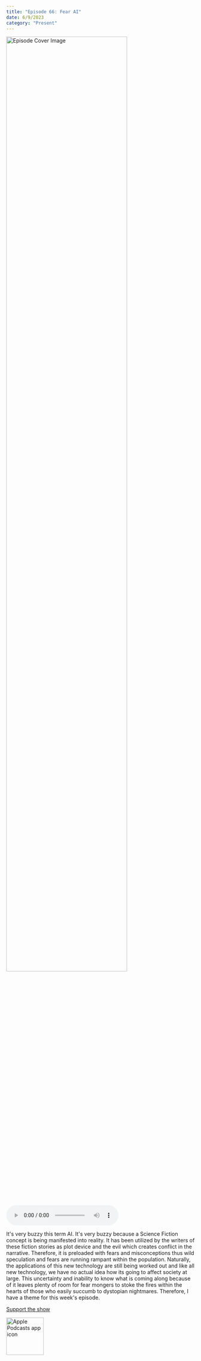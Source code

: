 ```yaml
---
title: "Episode 66: Fear AI"
date: 6/9/2023
category: "Present"
---
```

<img src="https://artwork.captivate.fm/6fceded1-430f-42d2-b5d3-7c2f1cfe82e1/60854458c4d1acdf4e1c2f79c4137142d85d78e379bdafbd69bd34c85f5819ad.jpg" alt="Episode Cover Image" width=80%/>
<audio controls>
  <source src="https://podcasts.captivate.fm/media/14dbb6be-b667-4829-ac5e-c4df08a397a7/13007862-episode-66-fear-ai.mp3" type="audio/mpeg">
  Your browser does not support the audio element.
</audio>

<p>It&apos;s very buzzy this term AI. It&apos;s very buzzy because a Science Fiction concept is being manifested into reality. It has been utilized by the writers of these fiction stories as plot device and the evil which creates conflict in the narrative. Therefore, it is preloaded with fears and misconceptions thus wild speculation and fears are running rampant within the population. Naturally, the applications of this new technology are still being worked out and like all new technology, we have no actual idea how its going to affect society at large. This uncertainty and inability to know what is coming along because of it leaves plenty of room for fear mongers to stoke the fires within the hearts of those who easily succumb to dystopian nightmares. Therefore, I have a theme for this week&apos;s episode.</p><a rel="payment" href="https://www.paypal.com/donate/?hosted_button_id=WX3GRUK5BHJLS">Support the show</a>

<a href="https://podcasts.apple.com/us/podcast/living-room-music/id1608791560?tscg=30200&itsct=podcast_box_appicon&ls=1&mttnsubad=1608791560" style="display: inline-block;"><img src="https://toolbox.marketingtools.apple.com/api/v2/badges/app-icon-podcasts/standard/en-us" alt="Apple Podcasts app icon" style="width: 100px; height: 100px; vertical-align: middle; object-fit: contain;" /></a>
    